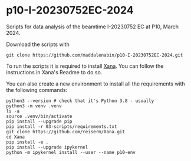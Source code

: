 # p10-I-20230752EC-2024
Scripts for data analysis of the beamtime I-20230752 EC at P10, March 2024.

Download the scripts with 
```
git clone https://github.com/maddalenabin/p10-I-20230752EC-2024.git
```

To run the scripts it is required to install [Xana](https://github.com/reiserm/Xana). You can follow the instructions in Xana's Readme to do so.

You can also create a new environment to install all the requirements with the following commands:
```
python3 --version # check that it's Python 3.8 - usually
python3 -m venv .venv
ls -a 
source .venv/bin/activate
pip install --upgrade pip
pip install -r 03-scripts/requirements.txt
git clone https://github.com/reiserm/Xana.git
cd Xana
pip install -e .
pip install --upgrade ipykernel
python -m ipykernel install --user --name p10-env
```
